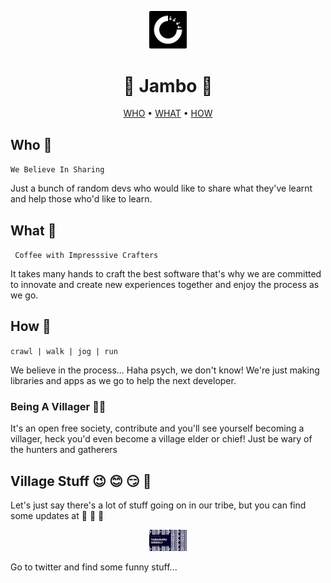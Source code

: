 <div align = "center"> 

<p align="center"><img width=12% src="/images/logo.png"></p>

# :wave: Jambo :wave:

[WHO](#who-shrug) •
[WHAT](#what-facepalm) •
[HOW](#how-ok_person) 

</div>

## Who :shrug:
` We Believe In Sharing `

Just a bunch of random devs who would like to share what they've learnt and help those who'd like to learn.
## What :facepalm:
` Coffee with Impresssive Crafters`

It takes many hands to craft the best software that's why we are committed to innovate and create new experiences together and enjoy the process as we go.

## How :ok_person:
`crawl | walk | jog | run `

We believe in the process... Haha psych, we don't know!
We're just making libraries and apps as we go to help the next developer.

### Being A Villager :firefighter:
It's an open free society, contribute and you'll see yourself becoming a villager, heck you'd even become a village elder or chief! Just be wary of the hunters and gatherers

## Village Stuff :wink: :blush: :smirk: :hugs:
Let's just say there's a lot of stuff going on in our tribe, but you can find some updates at :drum: :drum: :drum: 

<p align="center"><img width=12% src="/images/weekly.png"></p>

Go to twitter and find some funny stuff...
